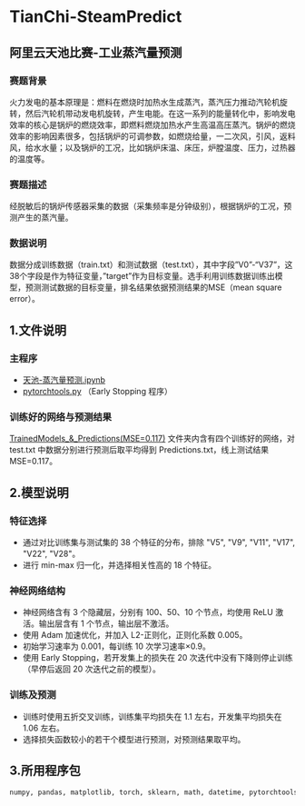 # TianChi-SteamPredict
## 阿里云天池比赛-工业蒸汽量预测
### 赛题背景
火力发电的基本原理是：燃料在燃烧时加热水生成蒸汽，蒸汽压力推动汽轮机旋转，然后汽轮机带动发电机旋转，产生电能。在这一系列的能量转化中，影响发电效率的核心是锅炉的燃烧效率，即燃料燃烧加热水产生高温高压蒸汽。锅炉的燃烧效率的影响因素很多，包括锅炉的可调参数，如燃烧给量，一二次风，引风，返料风，给水水量；以及锅炉的工况，比如锅炉床温、床压，炉膛温度、压力，过热器的温度等。
### 赛题描述
经脱敏后的锅炉传感器采集的数据（采集频率是分钟级别），根据锅炉的工况，预测产生的蒸汽量。
### 数据说明
数据分成训练数据（train.txt）和测试数据（test.txt），其中字段”V0”-“V37”，这38个字段是作为特征变量，”target”作为目标变量。选手利用训练数据训练出模型，预测测试数据的目标变量，排名结果依据预测结果的MSE（mean square error）。

## 1.文件说明
### 主程序 
+ [天池-蒸汽量预测.ipynb](https://github.com/TR-Wang/TianChi-SteamPredict/blob/main/%E5%A4%A9%E6%B1%A0-%E8%92%B8%E6%B1%BD%E9%87%8F%E9%A2%84%E6%B5%8B.ipynb) 
+ [pytorchtools.py](https://github.com/Bjarten/early-stopping-pytorch) （Early Stopping 程序）
### 训练好的网络与预测结果
[TrainedModels_&_Predictions(MSE=0.117)](https://github.com/TR-Wang/TianChi-SteamPredict/tree/main/TrainedModels_%26_Predictions(MSE%3D0.117)) 文件夹内含有四个训练好的网络，对 test.txt 中数据分别进行预测后取平均得到 Predictions.txt，线上测试结果 MSE=0.117。

## 2.模型说明
### 特征选择
+ 通过对比训练集与测试集的 38 个特征的分布，排除 "V5", "V9", "V11", "V17", "V22", "V28"。
+ 进行 min-max 归一化，并选择相关性高的 18 个特征。
### 神经网络结构
+ 神经网络含有 3 个隐藏层，分别有 100、50、10 个节点，均使用 ReLU 激活。输出层含有 1 个节点，输出层不激活。
+ 使用 Adam 加速优化，并加入 L2-正则化，正则化系数 0.005。
+ 初始学习速率为 0.001，每训练 10 次学习速率×0.9。
+ 使用 Early Stopping，若开发集上的损失在 20 次迭代中没有下降则停止训练（早停后返回 20 次迭代之前的模型）。
### 训练及预测
+ 训练时使用五折交叉训练，训练集平均损失在 1.1 左右，开发集平均损失在 1.06 左右。
+ 选择损失函数较小的若干个模型进行预测，对预测结果取平均。

## 3.所用程序包
```Python
numpy, pandas, matplotlib, torch, sklearn, math, datetime, pytorchtools

